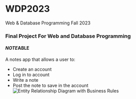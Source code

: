 # WDP2023
Web &amp; Database Programming Fall 2023
### Final Project For Web and Database Programming
#### *NOTE*ABLE
A notes app that allows a user to: 
- Create an account
- Log in to account
- Write a note
- Post the note to save in the account
![Entity Relationship Diagram with Business Rules](WPD2023)
